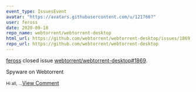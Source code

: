 ```yaml
---
event_type: IssuesEvent
avatar: "https://avatars.githubusercontent.com/u/121766?"
user: feross
date: 2020-09-18
repo_name: webtorrent/webtorrent-desktop
html_url: https://github.com/webtorrent/webtorrent-desktop/issues/1869
repo_url: https://github.com/webtorrent/webtorrent-desktop
---
```


<a href='https://github.com/feross' target='_blank'>feross</a> closed issue <a href='https://github.com/webtorrent/webtorrent-desktop/issues/1869' target='_blank'>webtorrent/webtorrent-desktop#1869</a>.

<p>Spyware on Webtorrent</p><small>Hi all,...</small><a href='https://github.com/webtorrent/webtorrent-desktop/issues/1869' target='_blank'>View Comment</a>